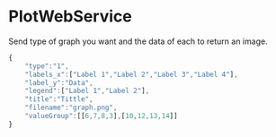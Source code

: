 # PlotWebService
Send type of graph you want and the data of each to return an image.



```javascript
{
	"type":"1",
	"labels_x":["Label 1","Label 2","Label 3","Label 4"],
	"label_y":"Data",
	"legend":["Label 1","Label 2"],
	"title":"Tittle",
	"filename":"graph.png",
	"valueGroup":[[6,7,8,3],[10,12,13,14]]
}
```
